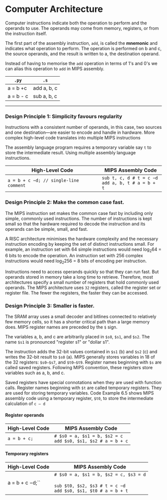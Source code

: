 # Computer Architecture

Computer instructions indicate both the operation to perform and the operands to use. The operands may come from memory, registers, or from the instruction
itself.

The first part of the assembly instruction, `add`, is called the **mnemonic** and indicates what operation to perform. The operation is performed on b and c, the source operands, and the result is written to a, the destination operand.

Instead of having to memorise the `add` operation in terms of 1's and 0's we can alias this operation to `add` in MIPS assembly.

| `.py`     | `.s`        |
| --------- | ----------- |
| a = b +c  | add a, b, c |
| a = b - c | sub a, b, c |

---
### Design Principle 1: Simplicity favours regularity

Instructions with a consistent number of operands, in this case, two sources and one destination—are easier to encode and handle in hardware. More complex high-level code translates into multiple MIPS instructions

The assembly language program requires a temporary variable say `t` to store the intermediate result. Using multiple assembly language instructions.

| High-Level Code                        | MIPS Assembly Code                                    |
| -------------------------------------- | ----------------------------------------------------- |
| `a = b + c −d; // single-line comment` | `sub t, c, d # t = c −d`<br>`add a, b, t # a = b + t` |
### Design Principle 2: Make the common case fast.

The MIPS instruction set makes the common case fast by including only simple, commonly used instructions. The number of instructions is kept small so that the hardware required to decode the instruction and its operands can be simple, small, and fast.

A RISC architecture minimises the hardware complexity and the necessary instruction encoding by keeping the set of distinct instructions small. For example, an instruction set with 64 simple instructions would need log<sub>2</sub>64 = 6 bits to encode the operation. An instruction set with 256 complex instructions would need log<sub>2</sub>256 = 8 bits of encoding per instruction.

Instructions need to access operands quickly so that they can run fast. But operands stored in memory take a long time to retrieve. Therefore, most architectures specify a small number of registers that hold commonly used operands. The MIPS architecture uses `32` registers, called the register set or register file. The fewer the registers, the faster they can be accessed.

### Design Principle 3: Smaller is faster.

The SRAM array uses a small decoder and bitlines connected to relatively few memory cells, so it has a shorter critical path than a large memory does. MIPS register names are preceded by the `$` sign. 

The variables a, b, and c are arbitrarily placed in `$s0`, `$s1`, and `$s2`. The name `$s1` is pronounced "register s1" or "dollar s1". 

The instruction adds the 32-bit values contained in `$s1` (b) and `$s2` (c) and writes the 32-bit result to `$s0` (a). MIPS generally stores variables in 18 of the 32 registers: `$s0–$s7`, and `$t0–$t9`. Register names beginning with `$s` are called saved registers. Following MIPS convention, these registers store variables such as a, b, and c. 

Saved registers have special connotations when they are used with function calls. Register names beginning with `$t` are called temporary registers. They are used for storing temporary variables. Code Example 6.5 shows MIPS assembly code using a temporary register, `$t0`, to store the intermediate calculation of `c – d`

#### Register operands

| High-Level Code | MIPS Assembly Code                                               |
| --------------- | ---------------------------------------------------------------- |
| `a = b + c;`    | `# $s0 = a, $s1 = b, $s2 = c`<br>`add $s0, $s1, $s2 # a = b + c` |
#### Temporary registers

| High-Level Code | MIPS Assembly Code                                                                                              |
| --------------- | --------------------------------------------------------------------------------------------------------------- |
| a = b + c −d;`` | `# $s0 = a, $s1 = b, $s2 = c, $s3 = d`<br><br>`sub $t0, $s2, $s3 # t = c −d`<br>`add $s0, $s1, $t0 # a = b + t` |
